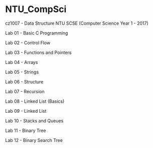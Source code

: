# NTU_CompSci
<h>cz1007 - Data Structure</h>
NTU SCSE (Computer Science Year 1 - 2017)

Lab 01 - Basic C Programming

Lab 02 - Control Flow

Lab 03 - Functions and Pointers

Lab 04 - Arrays

Lab 05 - Strings

Lab 06 - Structure

Lab 07 - Recursion

Lab 08 - Linked List (Basics)

Lab 09 - Linked List

Lab 10 - Stacks and Queues

Lab 11 - Binary Tree

Lab 12 - Binary Search Tree
